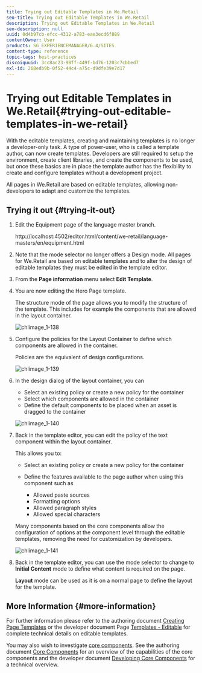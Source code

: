 ```yaml
---
title: Trying out Editable Templates in We.Retail
seo-title: Trying out Editable Templates in We.Retail
description: Trying out Editable Templates in We.Retail
seo-description: null
uuid: 0d4b97cb-efcc-4312-a783-eae3ecd6f889
contentOwner: User
products: SG_EXPERIENCEMANAGER/6.4/SITES
content-type: reference
topic-tags: best-practices
discoiquuid: 3cc8ac23-98ff-449f-bd76-1203c7cbbed7
exl-id: 268edb9b-0f52-44c4-a75c-d9dfe39e7d17
---
```

# Trying out Editable Templates in We.Retail{#trying-out-editable-templates-in-we-retail}

With the editable templates, creating and maintaining templates is no longer a developer-only task. A type of power-user, who is called a template author, can now create templates. Developers are still required to setup the environment, create client libraries, and create the components to be used, but once these basics are in place the template author has the flexibility to create and configure templates without a development project.

All pages in We.Retail are based on editable templates, allowing non-developers to adapt and customize the templates.

## Trying it out {#trying-it-out}

1. Edit the Equipment page of the language master branch.

   http://localhost:4502/editor.html/content/we-retail/language-masters/en/equipment.html

1. Note that the mode selector no longer offers a Design mode. All pages for We.Retail are based on editable templates and to alter the design of editable templates they must be edited in the template editor.
1. From the **Page information** menu select **Edit Template**.
1. You are now editing the Hero Page template.

   The structure mode of the page allows you to modify the structure of the template. This includes for example the components that are allowed in the layout container.

   ![chlimage_1-138](assets/chlimage_1-138.png)

1. Configure the policies for the Layout Container to define which components are allowed in the container.

   Policies are the equivalent of design configurations.

   ![chlimage_1-139](assets/chlimage_1-139.png)

1. In the design dialog of the layout container, you can

    * Select an existing policy or create a new policy for the container
    * Select which components are allowed in the container
    * Define the default components to be placed when an asset is dragged to the container

   ![chlimage_1-140](assets/chlimage_1-140.png)

1. Back in the template editor, you can edit the policy of the text component within the layout container.

   This allows you to:

    * Select an existing policy or create a new policy for the container
    * Define the features available to the page author when using this component such as

        * Allowed paste sources
        * Formatting options
        * Allowed paragraph styles
        * Allowed special characters

   Many components based on the core components allow the configuration of options at the component level through the editable templates, removing the need for customization by developers.

   ![chlimage_1-141](assets/chlimage_1-141.png)

1. Back in the template editor, you can use the mode selector to change to **Initial Content** mode to define what content is required on the page.

   **Layout** mode can be used as it is on a normal page to define the layout for the template.

## More Information {#more-information}

For further information please refer to the authoring document [Creating Page Templates](/help/sites-authoring/templates.md) or the developer document Page [Templates - Editable](/help/sites-developing/page-templates-editable.md) for complete technical details on editable templates.

You may also wish to investigate [core components](/help/sites-developing/we-retail-core-components.md). See the authoring document [Core Components](https://experienceleague.adobe.com/docs/experience-manager-core-components/using/introduction.html) for an overview of the capabilities of the core components and the developer document [Developing Core Components](https://helpx.adobe.com/experience-manager/core-components/using/developing.html) for a technical overview.
